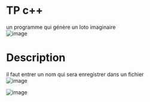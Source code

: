# TP c++
un programme qui génère un loto imaginaire<br>
![image](https://github.com/JDesjardins-cstj/TPFINAL2043120/assets/89429623/b8764015-3ee7-4ced-848e-afe5acce3444)

# Description
il faut entrer un nom qui sera enregistrer dans un fichier<br>
![image](https://github.com/JDesjardins-cstj/TPFINAL2043120/assets/89429623/0b505e45-659a-403b-8b55-7cc80f0d808d)<br>

![image](https://github.com/JDesjardins-cstj/TPFINAL2043120/assets/89429623/2a9dd4a2-3c9d-45dc-9d6c-1983a298bc3b)

